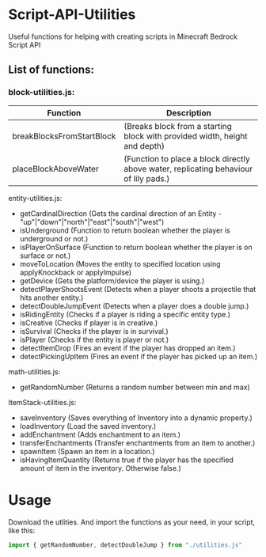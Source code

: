 # Script-API-Utilities
Useful functions for helping with creating scripts in Minecraft Bedrock Script API  

## List of functions:

### block-utilities.js:
| Function | Description |
|----------|-------------|
| breakBlocksFromStartBlock | (Breaks block from a starting block with provided width, height and depth) |
| placeBlockAboveWater | (Function to place a block directly above water, replicating behaviour of lily pads.) |

entity-utilities.js:
- getCardinalDirection (Gets the cardinal direction of an Entity - "up"|"down"|"north"|"east"|"south"|"west")
- isUnderground (Function to return boolean whether the player is underground or not.)
- isPlayerOnSurface (Function to return boolean whether the player is on surface or not.)
- moveToLocation (Moves the entity to specified location using applyKnockback or applyImpulse)
- getDevice (Gets the platform/device the player is using.)
- detectPlayerShootsEvent (Detects when a player shoots a projectile that hits another entity.)
- detectDoubleJumpEvent (Detects when a player does a double jump.)
- isRidingEntity (Checks if a player is riding a specific entity type.)
- isCreative (Checks if player is in creative.)
- isSurvival (Checks if the player is in survival.)
- isPlayer (Checks if the entity is player or not.)
- detectItemDrop (Fires an event if the player has dropped an item.)
- detectPickingUpItem (Fires an event if the player has picked up an item.)

math-utilities.js:
- getRandomNumber (Returns a random number between min and max)

ItemStack-utilities.js:
- saveInventory (Saves everything of Inventory into a dynamic property.)
- loadInventory (Load the saved inventory.)
- addEnchantment (Adds enchantment to an item.)
- transferEnchantments (Transfer enchantments from an item to another.)
- spawnItem (Spawn an item in a location.)
- isHavingItemQuantity (Returns true if the player has the specified amount of item in the inventory. Otherwise false.)

# Usage
Download the utlities.
And import the functions as your need, in your script, like this:
```js
import { getRandomNumber, detectDoubleJump } from "./utilities.js"
```
